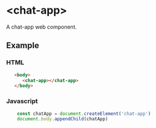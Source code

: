 # &lt;chat-app&gt;
A chat-app web component.

## Example
### HTML
```html
   <body>
      <chat-app></chat-app>
   </body>
```
### Javascript
```javascript
    const chatApp = document.createElement('chat-app')
    document.body.appendChild(chatApp)
```